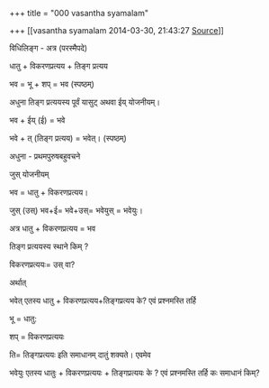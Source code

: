 +++
title = "000 vasantha syamalam"

+++
[[vasantha syamalam	2014-03-30, 21:43:27 [Source](https://groups.google.com/g/samskrita/c/p9tFwF_esHc)]]



विधिलिङ्ग - अत्र (परस्मैपदे)

  

धातु + विकरणप्रत्यय + तिङ्ग प्रत्यय

  

भव = भू + शप् = भव (स्पष्ठम्)

अधुना तिङ्ग प्रत्ययस्य पूर्वं यासुट् अथवा ईय् योजनीयम्।

भव + ईय् (ई) = भवे

भवे + त् (तिङ्ग प्रत्यय) = भवेत्। (स्पष्ठम्)

  

अधुना - प्रथमपुरुषबहुवचने

  

जुस् योजनीयम्

भव = धातु + विकरणप्रत्यय।

जुस् (उस्) भव+ई= भवे+उस्= भवेयुस् = भवेयुः।  

  

अत्र धातु + विकरणप्रत्यय = भव

तिङ्ग प्रत्ययस्य स्थाने किम् ?

विकरणप्रत्ययः= उस् वा?   
  

अर्थात्

  

भवेत् एतस्य धातु + विकरणप्रत्यय+तिङ्गप्रत्यय के? एवं प्रश्नमस्ति तर्हि

भू = धातु:

शप् = विकरणप्रत्ययः

ति= तिङ्गप्रत्ययः इति समाधानम् दातुं शक्यते। एवमेव

भवेयुः एतस्य धातुः + विकरणप्रत्ययः + तिङ्गप्रत्ययः के ? एवं प्रश्नमस्ति तर्हि कः समाधानं किम्?

  

  

  

  

  

  

  

  

